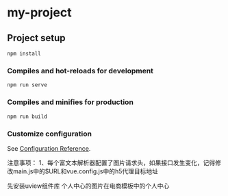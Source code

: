 # my-project

## Project setup
```
npm install
```

### Compiles and hot-reloads for development
```
npm run serve
```

### Compiles and minifies for production
```
npm run build
```

### Customize configuration
See [Configuration Reference](https://cli.vuejs.org/config/).

注意事项：
1、每个富文本解析器配置了图片请求头，如果接口发生变化，记得修改main.js中的$URL和vue.config.js中的h5代理目标地址

先安装uview组件库
个人中心的图片在电商模板中的个人中心

